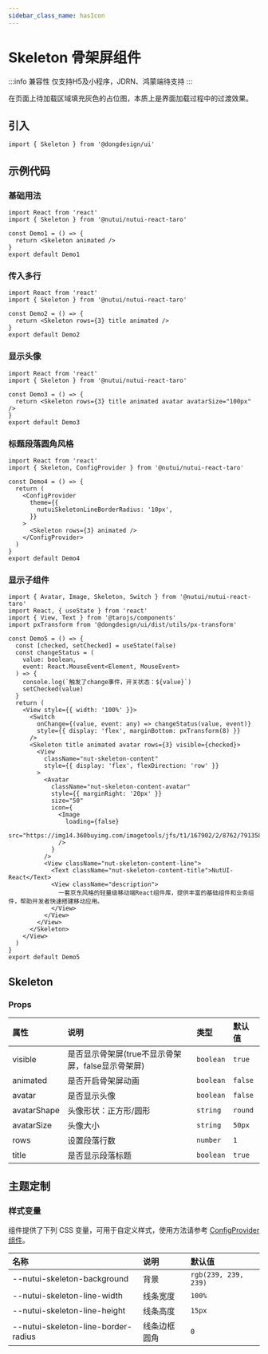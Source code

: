 ```yaml
---
sidebar_class_name: hasIcon
---
```


# Skeleton 骨架屏组件

:::info 兼容性
仅支持H5及小程序，JDRN、鸿蒙端待支持
:::

在页面上待加载区域填充灰色的占位图，本质上是界面加载过程中的过渡效果。

## 引入

```tsx
import { Skeleton } from '@dongdesign/ui'
```

## 示例代码

### 基础用法

```tsx
import React from 'react'
import { Skeleton } from '@nutui/nutui-react-taro'

const Demo1 = () => {
  return <Skeleton animated />
}
export default Demo1
```

### 传入多行

```tsx
import React from 'react'
import { Skeleton } from '@nutui/nutui-react-taro'

const Demo2 = () => {
  return <Skeleton rows={3} title animated />
}
export default Demo2
```

### 显示头像

```tsx
import React from 'react'
import { Skeleton } from '@nutui/nutui-react-taro'

const Demo3 = () => {
  return <Skeleton rows={3} title animated avatar avatarSize="100px" />
}
export default Demo3
```

### 标题段落圆角风格

```tsx
import React from 'react'
import { Skeleton, ConfigProvider } from '@nutui/nutui-react-taro'

const Demo4 = () => {
  return (
    <ConfigProvider
      theme={{
        nutuiSkeletonLineBorderRadius: '10px',
      }}
    >
      <Skeleton rows={3} animated />
    </ConfigProvider>
  )
}
export default Demo4
```

### 显示子组件

```tsx
import { Avatar, Image, Skeleton, Switch } from '@nutui/nutui-react-taro'
import React, { useState } from 'react'
import { View, Text } from '@tarojs/components'
import pxTransform from '@dongdesign/ui/dist/utils/px-transform'

const Demo5 = () => {
  const [checked, setChecked] = useState(false)
  const changeStatus = (
    value: boolean,
    event: React.MouseEvent<Element, MouseEvent>
  ) => {
    console.log(`触发了change事件，开关状态：${value}`)
    setChecked(value)
  }
  return (
    <View style={{ width: '100%' }}>
      <Switch
        onChange={(value, event: any) => changeStatus(value, event)}
        style={{ display: 'flex', marginBottom: pxTransform(8) }}
      />
      <Skeleton title animated avatar rows={3} visible={checked}>
        <View
          className="nut-skeleton-content"
          style={{ display: 'flex', flexDirection: 'row' }}
        >
          <Avatar
            className="nut-skeleton-content-avatar"
            style={{ marginRight: '20px' }}
            size="50"
            icon={
              <Image
                loading={false}
                src="https://img14.360buyimg.com/imagetools/jfs/t1/167902/2/8762/791358/603742d7E9b4275e3/e09d8f9a8bf4c0ef.png"
              />
            }
          />
          <View className="nut-skeleton-content-line">
            <Text className="nut-skeleton-content-title">NutUI-React</Text>
            <View className="description">
              一套京东风格的轻量级移动端React组件库，提供丰富的基础组件和业务组件，帮助开发者快速搭建移动应用。
            </View>
          </View>
        </View>
      </Skeleton>
    </View>
  )
}
export default Demo5
```

## Skeleton

### Props

| 属性 | 说明 | 类型 | 默认值 |
| :--- | :--- | :--- | :--- |
| visible | 是否显示骨架屏(true不显示骨架屏，false显示骨架屏) | `boolean` | `true` |
| animated | 是否开启骨架屏动画 | `boolean` | `false` |
| avatar | 是否显示头像 | `boolean` | `false` |
| avatarShape | 头像形状：正方形/圆形 | `string` | `round` |
| avatarSize | 头像大小 | `string` | `50px` |
| rows | 设置段落行数 | `number` | `1` |
| title | 是否显示段落标题 | `boolean` | `true` |

## 主题定制

### 样式变量

组件提供了下列 CSS 变量，可用于自定义样式，使用方法请参考 [ConfigProvider 组件](#/zh-CN/component/configprovider)。

| 名称 | 说明 | 默认值 |
| :--- | :--- | :--- |
| \--nutui-skeleton-background | 背景 | `rgb(239, 239, 239)` |
| \--nutui-skeleton-line-width | 线条宽度 | `100%` |
| \--nutui-skeleton-line-height | 线条高度 | `15px` |
| \--nutui-skeleton-line-border-radius | 线条边框圆角 | `0` |
